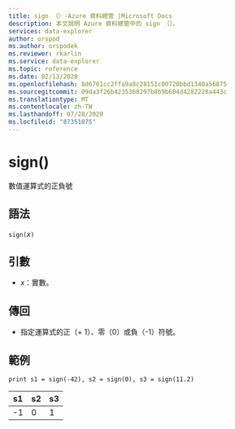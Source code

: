 ```yaml
---
title: sign （）-Azure 資料總管 |Microsoft Docs
description: 本文說明 Azure 資料總管中的 sign （）。
services: data-explorer
author: orspod
ms.author: orspodek
ms.reviewer: rkarlin
ms.service: data-explorer
ms.topic: reference
ms.date: 02/13/2020
ms.openlocfilehash: 8d6761cc2ffa9a8c28151c00720bbd1340a56875
ms.sourcegitcommit: 09da3f26b4235368297b8b9b604d4282228a443c
ms.translationtype: MT
ms.contentlocale: zh-TW
ms.lasthandoff: 07/28/2020
ms.locfileid: "87351075"
---
```

# <a name="sign"></a>sign()

數值運算式的正負號

## <a name="syntax"></a>語法

`sign(`*x*`)`

## <a name="arguments"></a>引數

* *x*：實數。

## <a name="returns"></a>傳回

* 指定運算式的正（+ 1）、零（0）或負（-1）符號。 

## <a name="examples"></a>範例

```kusto
print s1 = sign(-42), s2 = sign(0), s3 = sign(11.2)

```

|s1|s2|s3|
|---|---|---|
|-1|0|1|
